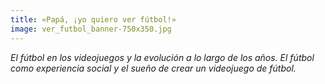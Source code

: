 ```yaml
---
title: «Papá, ¡yo quiero ver fútbol!»
image: ver_futbol_banner-750x350.jpg
---
```


*El fútbol en los videojuegos y la evolución a lo largo de los años. El fútbol como experiencia social y el sueño de crear un videojuego de fútbol.*

<!--more-->
